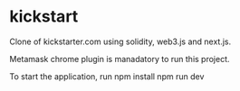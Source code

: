 # kickstart
Clone of kickstarter.com using solidity, web3.js and next.js.

Metamask chrome plugin is manadatory to run this project.

To start the application,
run npm install
npm run dev
